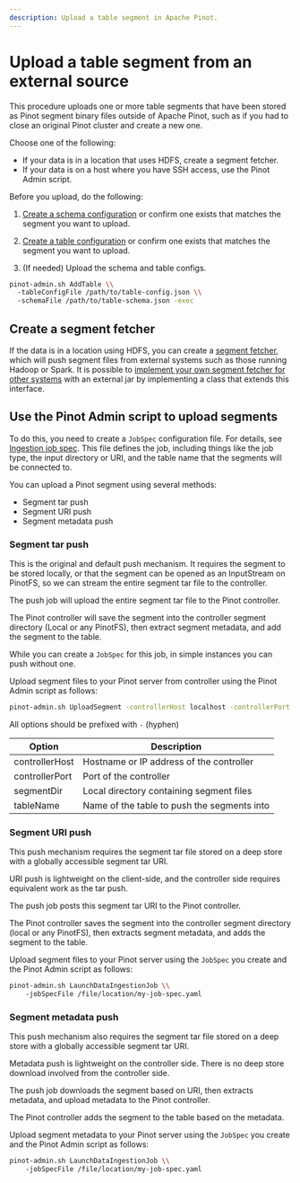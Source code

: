 ```yaml
---
description: Upload a table segment in Apache Pinot.
---
```


# Upload a table segment from an external source

This procedure uploads one or more table segments that have been stored as Pinot segment binary files outside of Apache Pinot, such as if you had to close an original Pinot cluster and create a new one.

Choose one of the following:

* If your data is in a location that uses HDFS, create a segment fetcher.
* If your data is on a host where you have SSH access, use the Pinot Admin script.

Before you upload, do the following:

1. [Create a schema configuration](../../basics/getting-started/pushing-your-data-to-pinot#creating-a-schema) or confirm one exists that matches the segment you want to upload.

1. [Create a table configuration](../../configuration-reference/table.md) or confirm one exists that matches the segment you want to upload.

1. (If needed) Upload the schema and table configs.
```bash
pinot-admin.sh AddTable \\
  -tableConfigFile /path/to/table-config.json \\
  -schemaFile /path/to/table-schema.json -exec
```

## Create a segment fetcher

If the data is in a location using HDFS, you can create a [segment fetcher](../../developers/developers-and-contributors/extending-pinot/segment-fetchers.md), which will push segment files from external systems such as those running Hadoop or Spark. It is possible to [implement your own segment fetcher for other systems](../../developers/developers-and-contributors/extending-pinot/segment-fetchers.md) with an external jar by implementing a class that extends this interface.

## Use the Pinot Admin script to upload segments

To do this, you need to create a `JobSpec` configuration file. For details, see [Ingestion job spec](../../configuration-reference/job-specification.md). This file defines the job, including things like the job type, the input directory or URI, and the table name that the segments will be connected to.

You can upload a Pinot segment using several methods:
* Segment tar push
* Segment URI push
* Segment metadata push

### Segment tar push

This is the original and default push mechanism. It requires the segment to be stored locally, or that the segment can be opened as an InputStream on PinotFS, so we can stream the entire segment tar file to the controller.

The push job will upload the entire segment tar file to the Pinot controller.

The Pinot controller will save the segment into the controller segment directory (Local or any PinotFS), then extract segment metadata, and add the segment to the table.

While you can create a `JobSpec` for this job, in simple instances you can push without one.

Upload segment files to your Pinot server from controller using the Pinot Admin script as follows:

```bash
pinot-admin.sh UploadSegment -controllerHost localhost -controllerPort 9000 -segmentDir /path/to/local/dir -tableName myTable
```

All options should be prefixed with `-` (hyphen)

| Option         | Description                               |
| -------------- | ----------------------------------------- |
| controllerHost | Hostname or IP address of the controller  |
| controllerPort | Port of the controller                    |
| segmentDir     | Local directory containing segment files  |
| tableName      | Name of the table to push the segments into |

### Segment URI push

This push mechanism requires the segment tar file stored on a deep store with a globally accessible segment tar URI.

URI push is lightweight on the client-side, and the controller side requires equivalent work as the tar push.

The push job posts this segment tar URI to the Pinot controller.

The Pinot controller saves the segment into the controller segment directory (local or any PinotFS), then extracts segment metadata, and adds the segment to the table.


Upload segment files to your Pinot server using the `JobSpec` you create and the Pinot Admin script as follows:

```bash
pinot-admin.sh LaunchDataIngestionJob \\
    -jobSpecFile /file/location/my-job-spec.yaml
```

### Segment metadata push

This push mechanism also requires the segment tar file stored on a deep store with a globally accessible segment tar URI.

Metadata push is lightweight on the controller side. There is no deep store download involved from the controller side.

The push job downloads the segment based on URI, then extracts metadata, and upload metadata to the Pinot controller.

The Pinot controller adds the segment to the table based on the metadata.


Upload segment metadata to your Pinot server using the `JobSpec` you create and the Pinot Admin script as follows:

```bash
pinot-admin.sh LaunchDataIngestionJob \\
    -jobSpecFile /file/location/my-job-spec.yaml
```
